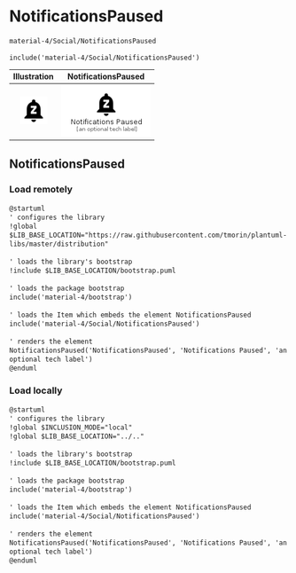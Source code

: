 # NotificationsPaused


```text
material-4/Social/NotificationsPaused
```

```text
include('material-4/Social/NotificationsPaused')
```



| Illustration | NotificationsPaused |
| :---: | :---: |
| ![illustration for Illustration](../../material-4/Social/NotificationsPaused.png) | ![illustration for NotificationsPaused](../../material-4/Social/NotificationsPaused.Local.png) |




## NotificationsPaused

### Load remotely
```plantuml
@startuml
' configures the library
!global $LIB_BASE_LOCATION="https://raw.githubusercontent.com/tmorin/plantuml-libs/master/distribution"

' loads the library's bootstrap
!include $LIB_BASE_LOCATION/bootstrap.puml

' loads the package bootstrap
include('material-4/bootstrap')

' loads the Item which embeds the element NotificationsPaused
include('material-4/Social/NotificationsPaused')

' renders the element
NotificationsPaused('NotificationsPaused', 'Notifications Paused', 'an optional tech label')
@enduml
```

### Load locally
```plantuml
@startuml
' configures the library
!global $INCLUSION_MODE="local"
!global $LIB_BASE_LOCATION="../.."

' loads the library's bootstrap
!include $LIB_BASE_LOCATION/bootstrap.puml

' loads the package bootstrap
include('material-4/bootstrap')

' loads the Item which embeds the element NotificationsPaused
include('material-4/Social/NotificationsPaused')

' renders the element
NotificationsPaused('NotificationsPaused', 'Notifications Paused', 'an optional tech label')
@enduml
```

